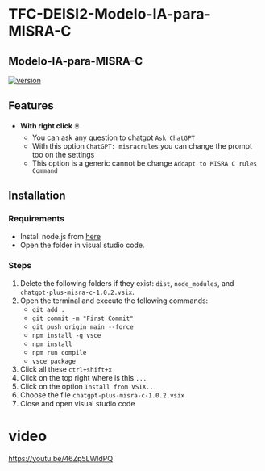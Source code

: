  # TFC-DEISI2-Modelo-IA-para-MISRA-C
## Modelo-IA-para-MISRA-C

[![version](https://img.shields.io/badge/version-1.0.2-green.svg)](https://semver.org)


## Features

- **With right click** 🖲️
    - You can ask any question to chatgpt `Ask ChatGPT`
    - With this option `ChatGPT: misracrules` you can change the prompt too on the settings
    - This option is a generic cannot be change `Addapt to MISRA C rules Command`

## Installation

### Requirements
- Install node.js from [here](https://nodejs.org/en/download)
- Open the folder in visual studio code.

### Steps
1. Delete the following folders if they exist: `dist`, `node_modules`, and `chatgpt-plus-misra-c-1.0.2.vsix`.
2. Open the terminal and execute the following commands:
    - `git add .`
    - `git commit -m "First Commit"`
    - `git push origin main --force`
    - `npm install -g vsce`
    - `npm install`
    - `npm run compile`
    - `vsce package`
3. Click all these `ctrl+shift+x` 
4. Click on the top right where is this `...`
5. Click on the option `Install from VSIX...`
6. Choose the file `chatgpt-plus-misra-c-1.0.2.vsix`
7. Close and open visual studio code 

# video
https://youtu.be/46Zp5LWldPQ
